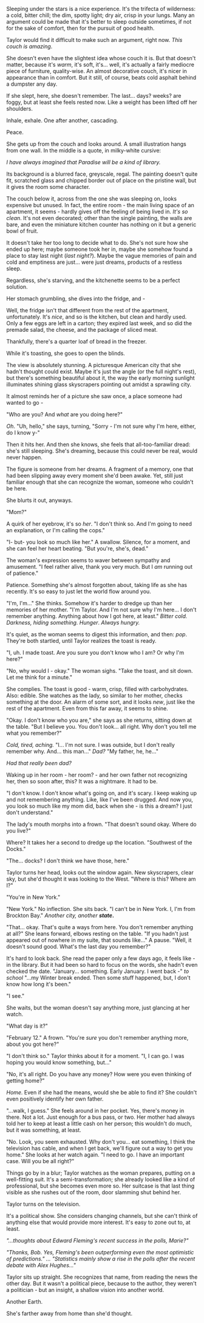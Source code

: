 Sleeping under the stars is a nice experience. It's the trifecta of wilderness: a cold, bitter chill; the dim, spotty light; dry air, crisp in your lungs. Many an argument could be made that it's better to sleep outside sometimes, if not for the sake of comfort, then for the pursuit of good health. 

Taylor would find it difficult to make such an argument, right now. *This couch is amazing*.

She doesn't even have the slightest idea whose couch it is. But that doesn't matter, because it's *warm*, it's soft, it's... well, it's actually a fairly mediocre piece of furniture, quality-wise. An almost decorative couch, it's nicer in appearance than in comfort. But it still, of course, beats cold asphalt behind a dumpster any day.

If she slept, here, she doesn't remember. The last... days? weeks? are foggy, but at least she feels rested now. Like a weight has been lifted off her shoulders.

Inhale, exhale. One after another, cascading.

Peace.

She gets up from the couch and looks around. A small illustration hangs from one wall. In the middle is a quote, in milky-white cursive: 

*I have always imagined that Paradise will be a kind of library.* 

Its background is a blurred face, greyscale, regal. The painting doesn't quite fit, scratched glass and chipped border out of place on the pristine wall, but it gives the room some character.

The couch below it, across from the one she was sleeping on, looks expensive but unused. In fact, the entire room - the main living space of an apartment, it seems - hardly gives off the feeling of being lived in. *It's so clean*. It's not even decorated; other than the single painting, the walls are bare, and even the miniature kitchen counter has nothing on it but a generic bowl of fruit.

It doesn't take her too long to decide what to do. She's not sure how she ended up here; maybe someone took her in, maybe she somehow found a place to stay last night (*last night?*). Maybe the vague memories of pain and cold and emptiness are just... were just dreams, products of a restless sleep.

Regardless, she's starving, and the kitchenette seems to be a perfect solution. 

Her stomach grumbling, she dives into the fridge, and -

Well, the fridge isn't that different from the rest of the apartment, unfortunately. It's *nice*, and so is the kitchen, but clean and hardly used. Only a few eggs are left in a carton; they expired last week, and so did the premade salad, the cheese, and the package of sliced meat.

Thankfully, there's a quarter loaf of bread in the freezer.

While it's toasting, she goes to open the blinds. 

The view is absolutely stunning. A picturesque American city that she hadn't thought could exist. Maybe it's just the angle (or the full night's rest), but there's something beautiful about it, the way the early morning sunlight illuminates shining glass skyscrapers pointing out amidst a sprawling city.

It almost reminds her of a picture she saw once, a place someone had wanted to go -

"Who are you? And *what* are you doing here?"

*Oh*. "Uh, hello," she says, turning, "Sorry - I'm not sure why I'm here, either, do I know y-"

Then it hits her. And then she knows, she feels that all-too-familiar dread: she's still sleeping. She's dreaming, because this could never be real, would never happen.

The figure is someone from her dreams. A fragment of a memory, one that had been slipping away every moment she'd been awake. Yet, still just familiar enough that she can recognize the woman, someone who couldn't be here. 

She blurts it out, anyways.

"Mom?"

A quirk of her eyebrow, it's so *her*. "I don't think so. And I'm going to need an explanation, or I'm calling the cops."

"I- but- you look so much like her." A swallow. Silence, for a moment, and she can feel her heart beating. "But you're, she's, dead."

The woman's expression seems to waver between sympathy and amusement. "I feel rather alive, thank you very much. But I *am* running out of patience."

Patience. Something she's almost forgotten about, taking life as she has recently. It's so easy to just let the world flow around you. 

"I'm, I'm..." She thinks. Somehow it's harder to dredge up than her memories of her mother. "I'm Taylor. And I'm not sure why I'm here... I don't remember anything. Anything about how I got here, at least." *Bitter cold. Darkness, hiding something. Hunger*. *Always hungry.*

It's quiet, as the woman seems to digest this information, and then: *pop*. They're both startled, until Taylor realizes the toast is ready.

"I, uh. I made toast. Are you sure you don't know who I am? Or why I'm here?"

"No, why would I - okay." The woman sighs. "Take the toast, and sit down. Let me think for a minute."

She complies. The toast is good - warm, crisp, filled with carbohydrates. Also: edible. She watches as the lady, so similar to her mother, checks something at the door. An alarm of some sort, and it looks *new*, just like the rest of the apartment. Even from this far away, it seems to shine.

"Okay. I don't know who you are," she says as she returns, sitting down at the table. "But I believe you. You don't look... all right. Why don't you tell me what you remember?"

*Cold, tired, aching.* "I... I'm not sure. I was outside, but I don't really remember why. And... this man..." *Dad?* "My father, he, he..." 

*Had that really been dad?*

Waking up in her room - her room? - and her own father not recognizing her, then so soon after, this? It was a nightmare. It had to be. 

"I don't know. I don't know what's going on, and it's scary. I keep waking up and not remembering anything. Like, like I've been drugged. And now you, you look so much like my mom did, back when she - is this a dream? I just don't understand."

The lady's mouth morphs into a frown. "That doesn't sound okay. Where do you live?"

Where? It takes her a second to dredge up the location. "Southwest of the Docks."

"The... docks? I don't think we have those, here."

Taylor turns her head, looks out the window again. New skyscrapers, clear sky, but she'd thought it was looking to the West. "Where is this? Where am I?"

"You're in New York."

"New York." No inflection. She sits back. "I can't be in New York. I, I'm from Brockton Bay." *Another city, another* ***state*.**

"That... okay. That's quite a ways from here. You don't remember anything at all?" She leans forward, elbows resting on the table. "If you hadn't just appeared out of nowhere in my suite, that sounds like..." A pause. "Well, it doesn't sound good. What's the last day you remember?"

It's hard to look back. She read the paper only a few days ago, it feels like - in the library. But it had been so hard to focus on the words, she hadn't even checked the date. "January... something. Early January. I went back -" *to school* "...my Winter break ended. Then some stuff happened, but, I don't know how long it's been."

"I see."

She waits, but the woman doesn't say anything more, just glancing at her watch.

"What day is it?"

"February 12." A frown. "You're *sure* you don't remember anything more, about you got here?"

"I don't think so." Taylor thinks about it for a moment. "I, I can go. I was hoping you would know something, but..."

"No, it's all right. Do you have any money? How were you even thinking of getting home?"

*Home.* Even if she had the means, would she be able to find it? She couldn't even positively identify her own father.

"...walk, I guess." She feels around in her pocket. Yes, there's money in there. Not a lot. Just enough for a bus pass, or two. Her mother had always told her to keep at least a little cash on her person; this wouldn't do much, but it was something, at least.

"No. Look, you seem exhausted. Why don't you... eat something, I think the television has cable, and when I get back, we'll figure out a way to get you home." She looks at her watch again. "I need to go. I have an important case. Will you be all right?"

Things go by in a blur; Taylor watches as the woman prepares, putting on a well-fitting suit. It's a semi-transformation; she already looked like a kind of professional, but she becomes even more so. Her suitcase is that last thing visible as she rushes out of the room, door slamming shut behind her.

Taylor turns on the television.

It's a political show. She considers changing channels, but she can't think of anything else that would provide more interest. It's easy to zone out to, at least.

*"...thoughts about Edward Fleming's recent success in the polls, Marie?"*

*"Thanks, Bob. Yes, Fleming's been outperforming even the most optimistic of predictions." ... "Statistics mainly show a rise in the polls after the recent debate with Alex Hughes..."*

Taylor sits up straight. She recognizes that name, from reading the news the other day. But it wasn't a political piece, because to the author, they weren't a politician - but an insight, a shallow vision into another world.

Another Earth.

She's farther away from home than she'd thought.
